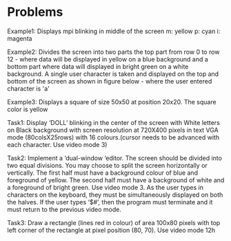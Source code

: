 # Problems

Example1: Displays mpi blinking in middle of the screen
          m: yellow
          p: cyan
          i: magenta
          
 Example2: Divides the screen into two parts the top part from row 0 to row 12 - where data will be displayed in yellow on a blue background and a bottom part where data will displayed in bright green on a white background. A single user character is taken and displayed on the top and bottom of the screen as shown in figure below - where the user entered character is 'a'

Example3: Displays a square of size 50x50 at position 20x20. The square color is yellow

Task1: Display ‘DOLL’ blinking in the center of the screen with White letters on Black background with screen resolution at 720X400 pixels in text VGA mode (80colsX25rows) with 16 colours.(cursor needs to be advanced with each character. Use video  mode 3)

Task2: Implement a ‘dual-window ‘editor. The screen should be divided into two equal divisions. You may choose to split the screen horizontally or vertically. The first half must have a background colour of blue and foreground of yellow. The second half must have a background of white and a foreground of bright green. Use video mode 3. As the user types in characters on the keyboard, they must be simultaneously displayed on both the halves. If the user types ‘$#’, then the program must terminate and it must return to the previous video mode.

Task3: Draw a rectangle (lines red in colour) of area 100x80 pixels with top left corner of the rectangle at pixel position (80, 70). Use video mode 12h

